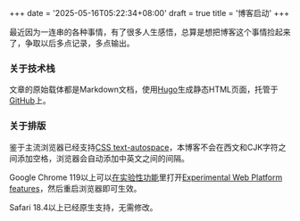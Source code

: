 +++
date = '2025-05-16T05:22:34+08:00'
draft = true
title = '博客启动'
+++

最近因为一连串的各种事情，有了很多人生感悟，总算是想把博客这个事情捡起来了，争取以后多点记录，多点输出。

### 关于技术栈
文章的原始载体都是Markdown文档，使用[Hugo](https://gohugo.io/)生成静态HTML页面，托管于[GitHub](https://github.com/blog)上。

### 关于排版
鉴于主流浏览器已经支持[CSS text-autospace](https://caniuse.com/mdn-css_properties_text-autospace)，本博客不会在西文和CJK字符之间添加空格，浏览器会自动添加中英文之间的间隔。

Google Chrome 119以上可以[在实验性功能](chrome://flags/)里打开[Experimental Web Platform features](chrome://flags/#enable-experimental-web-platform-features)，然后重启浏览器即可生效。

Safari 18.4以上已经原生支持，无需修改。
